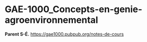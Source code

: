 # GAE-1000_Concepts-en-genie-agroenvironnemental

__Parent S-É.__ https://gae1000.pubpub.org/notes-de-cours
